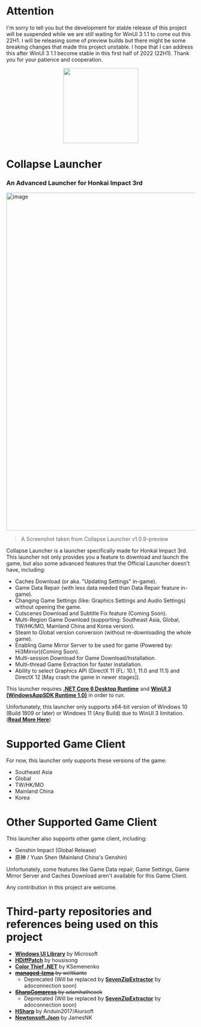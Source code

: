 # Attention
I'm sorry to tell you but the development for stable release of this project will be suspended while we are still waiting for WinUI 3 1.1 to come out this 22H1.
I will be releasing some of preview builds but there might be some breaking changes that made this project unstable. I hope that I can address this after WinUI 3 1.1 become stable in this first half of 2022 (22H1).
Thank you for your patience and cooperation.

<p align="Center">
  <img width="200px" src="https://user-images.githubusercontent.com/30566970/157742052-603a7fd8-1894-4af4-bebc-356a528c10ab.svg">
</p>

# Collapse Launcher
### An Advanced Launcher for Honkai Impact 3rd

<p align="Left">
  <img width="900px" alt="image" src="https://user-images.githubusercontent.com/30566970/157757321-b97f23c0-cd8b-4176-9bda-099f756c7d72.png">
</p>

> A Screenshot taken from Collapse Launcher v1.0.9-preview

Collapse Launcher is a launcher specifically made for Honkai Impact 3rd. This launcher not only provides you a feature to download and launch the game, but also some advanced features that the Official Launcher doesn't have, including:
* Caches Download (or aka. "Updating Settings" in-game).
* Game Data Repair (with less data needed than Data Repair feature in-game).
* Changing Game Settings (like: Graphics Settings and Audio Settings) without opening the game.
* Cutscenes Download and Subtitle Fix feature (Coming Soon).
* Multi-Region Game Download (supporting: Southeast Asia, Global, TW/HK/MO, Mainland China and Korea version).
* Steam to Global version conversion (without re-downloading the whole game).
* Enabling Game Mirror Server to be used for game (Powered by: Hi3Mirror)(Coming Soon).
* Multi-session Download for Game Download/Installation.
* Multi-thread Game Extraction for faster installation.
* Ability to select Graphics API (DirectX 11 (FL: 10.1, 11.0 and 11.1) and DirectX 12 [May crash the game in newer stages]).

This launcher requires [**.NET Core 6 Desktop Runtime**](https://dotnet.microsoft.com/en-us/download/dotnet/thank-you/runtime-desktop-6.0.3-windows-x64-installer) and [**WinUI 3 (WindowsAppSDK Runtime 1.0)**](https://github.com/neon-nyan/CollapseLauncher/releases/download/CL-v1.0.7-pre/prequesties-20220204.7z) in order to run.

Unfortunately, this launcher only supports x64-bit version of Windows 10 (Build 1809 or later) or Windows 11 (Any Build) due to WinUI 3 limitation. ([**Read More Here**](https://microsoft.github.io/microsoft-ui-xaml/about.html))
 
# Supported Game Client
For now, this launcher only supports these versions of the game:
* Southeast Asia
* Global
* TW/HK/MO
* Mainland China
* Korea

# Other Supported Game Client
This launcher also supports other game client, including:
* Genshin Impact (Global Release)
* 原神 / Yuan Shen (Mainland China's Genshin)

Unfortunately, some features like Game Data repair, Game Settings, Game Mirror Server and Caches Download aren't available for this Game Client.

Any contribution in this project are welcome.

# Third-party repositories and references being used on this project
- [**Windows UI Library**](https://github.com/microsoft/microsoft-ui-xaml) by Microsoft
- [**HDiffPatch**](https://github.com/sisong/HDiffPatch) by housisong
- [**Color Thief .NET**](https://github.com/KSemenenko/ColorThief) by KSemenenko
- ~~[**managed-lzma**](https://github.com/weltkante/managed-lzma) by weltkante~~
  - Deprecated (Will be replaced by [**SevenZipExtractor**](https://github.com/neon-nyan/SevenZipExtractor) by adoconnection soon)
- ~~[**SharpCompress**](https://github.com/adamhathcock/sharpcompress) by adamhathcock~~
  - Deprecated (Will be replaced by [**SevenZipExtractor**](https://github.com/neon-nyan/SevenZipExtractor) by adoconnection soon)
- [**HSharp**](https://github.com/Anduin2017/HSharp) by Anduin2017/Aiursoft
- [**Newtonsoft.Json**](https://github.com/JamesNK/Newtonsoft.Json) by JamesNK
